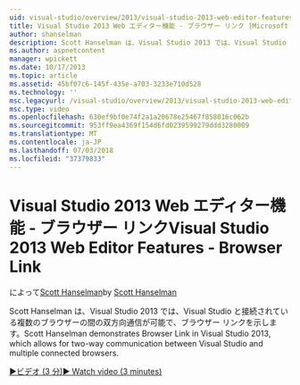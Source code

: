 ```yaml
---
uid: visual-studio/overview/2013/visual-studio-2013-web-editor-features-browser-link
title: Visual Studio 2013 Web エディター機能 - ブラウザー リンク |Microsoft Docs
author: shanselman
description: Scott Hanselman は、Visual Studio 2013 では、Visual Studio と接続されている複数のブラウザーの間の双方向通信が可能で、ブラウザー リンクを示します.
ms.author: aspnetcontent
manager: wpickett
ms.date: 10/17/2013
ms.topic: article
ms.assetid: 45bf07c6-145f-435e-a703-3233e710d528
ms.technology: ''
msc.legacyurl: /visual-studio/overview/2013/visual-studio-2013-web-editor-features-browser-link
msc.type: video
ms.openlocfilehash: 630ef9bf0e74f2a1a20678e25467f858016c062b
ms.sourcegitcommit: 953ff9ea4369f154d6fd0239599279ddd3280009
ms.translationtype: MT
ms.contentlocale: ja-JP
ms.lasthandoff: 07/03/2018
ms.locfileid: "37379833"
---
```

<a name="visual-studio-2013-web-editor-features---browser-link"></a><span data-ttu-id="51a3a-103">Visual Studio 2013 Web エディター機能 - ブラウザー リンク</span><span class="sxs-lookup"><span data-stu-id="51a3a-103">Visual Studio 2013 Web Editor Features - Browser Link</span></span>
====================
<span data-ttu-id="51a3a-104">によって[Scott Hanselman](https://github.com/shanselman)</span><span class="sxs-lookup"><span data-stu-id="51a3a-104">by [Scott Hanselman](https://github.com/shanselman)</span></span>

<span data-ttu-id="51a3a-105">Scott Hanselman は、Visual Studio 2013 では、Visual Studio と接続されている複数のブラウザーの間の双方向通信が可能で、ブラウザー リンクを示します。</span><span class="sxs-lookup"><span data-stu-id="51a3a-105">Scott Hanselman demonstrates Browser Link in Visual Studio 2013, which allows for two-way communication between Visual Studio and multiple connected browsers.</span></span>

[<span data-ttu-id="51a3a-106">&#9654;ビデオ (3 分)</span><span class="sxs-lookup"><span data-stu-id="51a3a-106">&#9654; Watch video (3 minutes)</span></span>](https://channel9.msdn.com/Blogs/ASP-NET-Site-Videos/visual-studio-2013-web-editor-features-browser-link)
